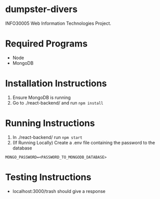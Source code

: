 # dumpster-divers

INFO30005 Web Information Technologies Project.

# Required Programs
- Node
- MongoDB

# Installation Instructions
1. Ensure MongoDB is running
1. Go to ./react-backend/ and run `npm install`

# Running Instructions
1. In ./react-backend/ run `npm start`
2. (If Running Locally) Create a .env file containing the password to the database
```
MONGO_PASSWORD=<PASSWORD_TO_MONGODB_DATABASE>
```

# Testing Instructions
- localhost:3000/trash should give a response
